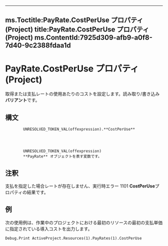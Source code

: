 

---
ms.Toctitle:PayRate.CostPerUse プロパティ (Project)
title:PayRate.CostPerUse プロパティ (Project)
ms.ContentId:7925d309-afb9-a0f8-7d40-9c2388fdaa1d
---
# PayRate.CostPerUse プロパティ (Project)




取得または支払レートの使用あたりのコストを設定します。読み取り/書き込み**バリアント**です。

## 構文

            UNRESOLVED_TOKEN_VAL(offexpression).**CostPerUse**




            UNRESOLVED_TOKEN_VAL(offexpression)
            **PayRate** オブジェクトを表す変数です。



## 注釈
支払を指定した場合レートが存在しません、実行時エラー 1101 **CostPerUse**プロパティの結果です。



## 例
次の使用例は、作業中のプロジェクトにおける最初のリソースの最初の支払単価に指定されている導入コストを出力します。

```vba
Debug.Print ActiveProject.Resources(1).PayRates(1).CostPerUse
```





